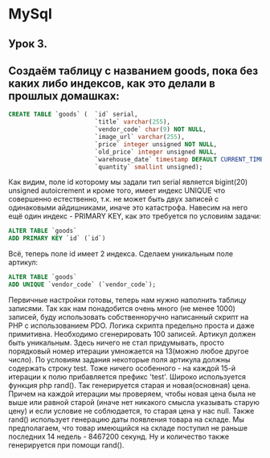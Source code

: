 # MySql

## Урок 3.

## Создаём таблицу c названием goods, пока без каких либо индексов, как это делали в прошлых домашках:

```sql
CREATE TABLE `goods` (  `id` serial,
                        `title` varchar(255),
                        `vendor_code` char(9) NOT NULL,
                        `image_url` varchar(255),
                        `price` integer unsigned NOT NULL,
                        `old_price` integer unsigned NULL,
                        `warehouse_date` timestamp DEFAULT CURRENT_TIMESTAMP,
                        `quantity` smallint unsigned);
```
Как видим, поле id которому мы задали тип serial является bigint(20) unsigned autoicrement и кроме того, имеет индекс
UNIQUE что совершенно естественно, т.к. не может быть двух записей с одинаковыми айдишниками, иначе это катастрофа.
Навесим на него ещё один индекс - PRIMARY KEY, как это требуется по условиям задачи:
```sql
ALTER TABLE `goods`
ADD PRIMARY KEY `id` (`id`)
```
Всё, теперь поле id имеет 2 индекса.
Сделаем уникальным поле артикул:
```sql
ALTER TABLE `goods`
ADD UNIQUE `vendor_code` (`vendor_code`);
```

Первичные настройки готовы, теперь нам нужно наполнить таблицу записями.
Так как нам понадобится очень много (не менее 1000) записей, буду использовать собственноручно написанный скрипт на PHP
с использованием PDO. Логика скрипта предельно проста и даже примитивна. Необходимо сгенерировать 100 записей. Артикул
должен быть уникальным. Здесь ничего не стал придумывать, просто порядковый номер итерации умножается на 13(можно любое
другое число). По условиям задания некоторые поля артикула должны содержать строку test. Тоже ничего особенного - на
каждой 15-й итерации к полю прибавляется префикс 'test'.
Широко используется функция php rand(). Так генерируется старая и новая(основная) цена. Причем на каждой итерации мы
проверяем, чтобы новая цена была не выше или равной старой (иначе нет никакого смысла указывать старую цену) и если
условие не соблюдается, то старая цена у нас null.
Также rand() использует генерацию даты появления товара на складе. Мы предполагаем, что товар имеющийся на складе поступил
не раньше последних 14 недель - 8467200 секунд. Ну и количество также генерируется при помощи rand().
